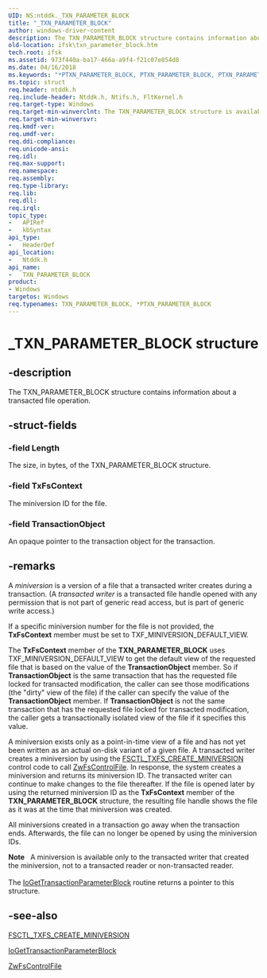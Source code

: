 ```yaml
---
UID: NS:ntddk._TXN_PARAMETER_BLOCK
title: "_TXN_PARAMETER_BLOCK"
author: windows-driver-content
description: The TXN_PARAMETER_BLOCK structure contains information about a transacted file operation.
old-location: ifsk\txn_parameter_block.htm
tech.root: ifsk
ms.assetid: 973f440a-ba17-466a-a9f4-f21c07e854d8
ms.date: 04/16/2018
ms.keywords: "*PTXN_PARAMETER_BLOCK, PTXN_PARAMETER_BLOCK, PTXN_PARAMETER_BLOCK structure pointer [Installable File System Drivers], TXN_PARAMETER_BLOCK, TXN_PARAMETER_BLOCK structure [Installable File System Drivers], _TXN_PARAMETER_BLOCK, fileinformationstructures_fd9a870c-f8bf-4a9d-8f7c-1dfbdcbab7aa.xml, ifsk.txn_parameter_block, ntddk/PTXN_PARAMETER_BLOCK, ntddk/_TXN_PARAMETER_BLOCK"
ms.topic: struct
req.header: ntddk.h
req.include-header: Ntddk.h, Ntifs.h, FltKernel.h
req.target-type: Windows
req.target-min-winverclnt: The TXN_PARAMETER_BLOCK structure is available on Windows Vista and later Windows operating systems.
req.target-min-winversvr: 
req.kmdf-ver: 
req.umdf-ver: 
req.ddi-compliance: 
req.unicode-ansi: 
req.idl: 
req.max-support: 
req.namespace: 
req.assembly: 
req.type-library: 
req.lib: 
req.dll: 
req.irql: 
topic_type:
-	APIRef
-	kbSyntax
api_type:
-	HeaderDef
api_location:
-	Ntddk.h
api_name:
-	TXN_PARAMETER_BLOCK
product:
- Windows
targetos: Windows
req.typenames: TXN_PARAMETER_BLOCK, *PTXN_PARAMETER_BLOCK
---
```


# _TXN_PARAMETER_BLOCK structure


## -description


The TXN_PARAMETER_BLOCK structure contains information about a transacted file operation. 


## -struct-fields




### -field Length

The size, in bytes, of the TXN_PARAMETER_BLOCK structure. 


### -field TxFsContext

The miniversion ID for the file. 


### -field TransactionObject

An opaque pointer to the transaction object for the transaction. 


## -remarks



A <i>miniversion</i> is a version of a file that a transacted writer creates during a transaction. (A <i>transacted writer</i> is a transacted file handle opened with any permission that is not part of generic read access, but is part of generic write access.) 

If a specific miniversion number for the file is not provided, the <b>TxFsContext</b> member must be set to TXF_MINIVERSION_DEFAULT_VIEW.

The <b>TxFsContext</b> member of the <b>TXN_PARAMETER_BLOCK</b> uses TXF_MINIVERSION_DEFAULT_VIEW to get the default view of the requested file that is based on the value of the <b>TransactionObject</b> member.  So if <b>TransactionObject</b> is the same transaction that has the requested file locked for transacted modification, the caller can see those modifications (the "dirty" view of the file) if the caller can specify the value of the <b>TransactionObject</b> member.  If <b>TransactionObject</b> is not the same transaction that has the requested file locked for transacted modification, the caller gets a transactionally isolated view of the file if it specifies this value.  

A miniversion exists only as a point-in-time view of a file and has not yet been written as an actual on-disk variant of a given file.  A transacted writer creates a miniversion by using the <a href="https://go.microsoft.com/fwlink/p/?linkid=139790">FSCTL_TXFS_CREATE_MINIVERSION</a> control code to call <a href="https://msdn.microsoft.com/library/windows/hardware/ff566462">ZwFsControlFile</a>.  In response, the system creates a miniversion and returns its miniversion ID.  The transacted writer can continue to make changes to the file thereafter.  If the file is opened later by using the returned miniversion ID as the <b>TxFsContext</b> member of the <b>TXN_PARAMETER_BLOCK</b> structure, the resulting file handle shows the file as it was at the time that miniversion was created.

All miniversions created in a transaction go away when the transaction ends.  Afterwards, the file can no longer be opened by using the miniversion IDs.

<div class="alert"><b>Note</b>    A miniversion is available only to the transacted writer that created the miniversion, not to a transacted reader or non-transacted reader.</div>
<div> </div>
The <a href="https://msdn.microsoft.com/library/windows/hardware/ff548412">IoGetTransactionParameterBlock</a> routine returns a pointer to this structure. 




## -see-also




<a href="https://go.microsoft.com/fwlink/p/?linkid=139790">FSCTL_TXFS_CREATE_MINIVERSION</a>



<a href="https://msdn.microsoft.com/library/windows/hardware/ff548412">IoGetTransactionParameterBlock</a>



<a href="https://msdn.microsoft.com/library/windows/hardware/ff566462">ZwFsControlFile</a>
 

 

